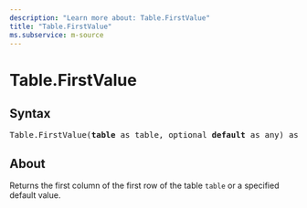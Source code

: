 ```yaml
---
description: "Learn more about: Table.FirstValue"
title: "Table.FirstValue"
ms.subservice: m-source
---
```

# Table.FirstValue

## Syntax

<pre>
Table.FirstValue(<b>table</b> as table, optional <b>default</b> as any) as any
</pre>

## About

Returns the first column of the first row of the table `table` or a specified default value.
